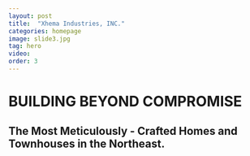 ```yaml
---
layout: post
title:  "Xhema Industries, INC."
categories: homepage
image: slide3.jpg
tag: hero
video:
order: 3
---
```

# BUILDING BEYOND COMPROMISE
## The Most Meticulously - Crafted Homes and Townhouses in the Northeast.
